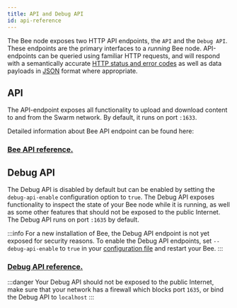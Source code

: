 ```yaml
---
title: API and Debug API
id: api-reference
---
```


The Bee node exposes two HTTP API endpoints, the `API` and the `Debug API`. These endpoints are the primary interfaces to a _running_ Bee node. API-endpoints can be queried using familiar HTTP requests, and will respond with a semantically accurate [HTTP status and error codes](https://developer.mozilla.org/en-US/docs/Web/HTTP/Status) as well as data payloads in [JSON](https://www.json.org/json-en.html) format where appropriate.

## API

The API-endpoint exposes all functionality to upload and download content to and from the Swarm network. By default, it runs on port `:1633`.

Detailed information about Bee API endpoint can be found here:

### <a href="/api" target="_blank" rel="noopener noreferrer">Bee API reference.</a>

## Debug API

The Debug API is disabled by default but can be enabled by setting the `debug-api-enable` configuration option to `true`. The Debug API exposes functionality to inspect the state of your Bee node while it is running, as well as some other features that should not be exposed to the public Internet. The Debug API runs on port `:1635` by default.

:::info
For a new installation of Bee, the Debug API endpoint is not yet
exposed for security reasons. To enable the Debug API endpoints, set
`--debug-api-enable` to `true` in your [configuration
file](/docs/operate/working-with-bee/configuration) and restart your Bee.
:::

### <a href="/debug-api" target="_blank" rel="noopener noreferrer">Debug API reference.</a>

:::danger
Your Debug API should not be exposed to the public Internet, make sure that your network has a firewall which blocks port `1635`, or bind the Debug API to `localhost`
:::
